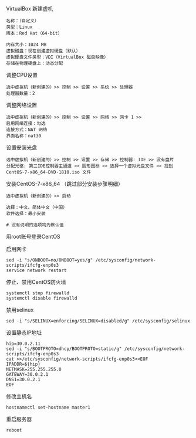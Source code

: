 VirtualBox 新建虚机
```
名称：（自定义）
类型：Linux
版本：Red Hat（64-bit）

内存大小：1024 MB
虚拟磁盘：现在创建虚拟硬盘（默认）
虚拟硬盘文件类型：VDI（VirtualBox 磁盘映像）
存储在物理硬盘上：动态分配
```

调整CPU设置
```
选中虚拟机（新创建的）>> 控制 >> 设置 >> 系统 >> 处理器 
处理器数量：2
```

调整网络设置
```
选中虚拟机（新创建的）>> 控制 >> 设置 >> 网络 >> 网卡 1 >>
启用网络连接：勾选
连接方式：NAT 网络
界面名称：nat30

```

设置安装光盘
```
选中虚拟机（新创建的）>> 控制 >> 设置 >> 存储 >> 控制器: IDE >> 没有盘片
分配光驱: 第二IDE控制器主通道 >> 圆形图标 >> 选择一个虚拟光盘文件 >> 找到 CentOS-7-x86_64-DVD-1810.iso 文件

```

安装CentOS-7-x86_64 （跳过部分安装步骤明细）
```
选中虚拟机（新创建的）>> 启动

选择：中文、简体中文（中国）
软件选择：最小安装

# 没有说明的选项均为默认值
```

用root账号登录CentOS

启用网卡
```
sed -i "s/ONBOOT=no/ONBOOT=yes/g" /etc/sysconfig/network-scripts/ifcfg-enp0s3
service network restart
```

停止、禁用CentOS防火墙
```
systemctl stop firewalld
systemctl disable firewalld
```

禁用selinux
```
sed -i "s/SELINUX=enforcing/SELINUX=disabled/g" /etc/sysconfig/selinux
```

设置静态IP地址
```
hip=30.0.2.11
sed -i "s/BOOTPROTO=dhcp/BOOTPROTO=static/g" /etc/sysconfig/network-scripts/ifcfg-enp0s3
cat >>/etc/sysconfig/network-scripts/ifcfg-enp0s3<<EOF
IPADDR=${hip}
NETMASK=255.255.255.0
GATEWAY=30.0.2.1
DNS1=30.0.2.1
EOF

```
修改主机名
```
hostnamectl set-hostname master1
```

重启服务器
```
reboot
```